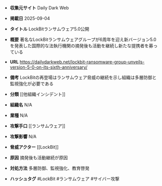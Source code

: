 - **収集元サイト**
Daily Dark Web

- **掲載日**
2025-09-04

- **タイトル**
LockBitランサムウェア5.0公開

- **概要**
著名なLockBitランサムウェアグループが6周年を迎え新バージョン5.0を発表した国際的な法執行機関の摘発後も活動を継続し新たな提携者を募っている

- **URL**
https://dailydarkweb.net/lockbit-ransomware-group-unveils-version-5-0-on-its-sixth-anniversary/

- **備考**
LockBitの再登場はランサムウェア脅威の継続を示し組織は多層防御と監視強化が必要である

- **分類**
[[他組織インシデント]]

- **組織名**
N/A

- **業種**
N/A

- **攻撃手口**
[[ランサムウェア]]

- **攻撃影響**
N/A

- **脅威アクター**
[[LockBit]]

- **原因**
摘発後も活動継続が原因

- **対処方法**
多層防御、監視強化、教育啓発

- **ハッシュタグ**
#LockBit #ランサムウェア #サイバー攻撃
